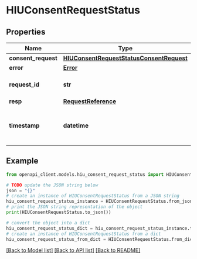 # HIUConsentRequestStatus


## Properties

Name | Type | Description | Notes
------------ | ------------- | ------------- | -------------
**consent_request** | [**HIUConsentRequestStatusConsentRequest**](HIUConsentRequestStatusConsentRequest.md) |  | [optional] 
**error** | [**Error**](Error.md) |  | [optional] 
**request_id** | **str** | a nonce, unique for each HTTP request | 
**resp** | [**RequestReference**](RequestReference.md) |  | 
**timestamp** | **datetime** | Date time format in UTC, includes miliseconds YYYY-MM-DDThh:mm:ss.vZ | 

## Example

```python
from openapi_client.models.hiu_consent_request_status import HIUConsentRequestStatus

# TODO update the JSON string below
json = "{}"
# create an instance of HIUConsentRequestStatus from a JSON string
hiu_consent_request_status_instance = HIUConsentRequestStatus.from_json(json)
# print the JSON string representation of the object
print(HIUConsentRequestStatus.to_json())

# convert the object into a dict
hiu_consent_request_status_dict = hiu_consent_request_status_instance.to_dict()
# create an instance of HIUConsentRequestStatus from a dict
hiu_consent_request_status_from_dict = HIUConsentRequestStatus.from_dict(hiu_consent_request_status_dict)
```
[[Back to Model list]](../README.md#documentation-for-models) [[Back to API list]](../README.md#documentation-for-api-endpoints) [[Back to README]](../README.md)


